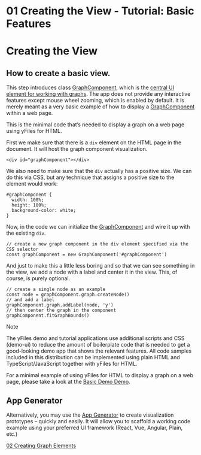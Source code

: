 <!--
 //////////////////////////////////////////////////////////////////////////////
 // @license
 // This file is part of yFiles for HTML 2.6.0.4.
 // Use is subject to license terms.
 //
 // Copyright (c) 2000-2024 by yWorks GmbH, Vor dem Kreuzberg 28,
 // 72070 Tuebingen, Germany. All rights reserved.
 //
 //////////////////////////////////////////////////////////////////////////////
-->
# 01 Creating the View - Tutorial: Basic Features

# Creating the View

## How to create a basic view.

This step introduces class [GraphComponent](https://docs.yworks.com/yfileshtml/#/api/GraphComponent), which is the [central UI element for working with graphs](https://docs.yworks.com/yfileshtml/#/dguide/getting_started-application#getting_started-application). The app does not provide any interactive features except mouse wheel zooming, which is enabled by default. It is merely meant as a very basic example of how to display a [GraphComponent](https://docs.yworks.com/yfileshtml/#/api/GraphComponent) within a web page.

This is the minimal code that’s needed to display a graph on a web page using yFiles for HTML.

First we make sure that there is a `div` element on the HTML page in the document. It will host the graph component visualization.

```
<div id="graphComponent"></div>
```

We also need to make sure that the `div` actually has a positive size. We can do this via CSS, but any technique that assigns a positive size to the element would work:

```
#graphComponent {
  width: 100%;
  height: 100%;
  background-color: white;
}
```

Now, in the code we can initialize the [GraphComponent](https://docs.yworks.com/yfileshtml/#/api/GraphComponent) and wire it up with the existing `div`.

```
// create a new graph component in the div element specified via the CSS selector
const graphComponent = new GraphComponent('#graphComponent')
```

And just to make this a little less boring and so that we can see something in the view, we add a node with a label and center it in the view. This, of course, is purely optional.

```
// create a single node as an example
const node = graphComponent.graph.createNode()
// and add a label
graphComponent.graph.addLabel(node, 'y')
// then center the graph in the component
graphComponent.fitGraphBounds()
```

Note

The yFiles demo and tutorial applications use additional scripts and CSS (demo-ui) to reduce the amount of boilerplate code that is needed to get a good-looking demo app that shows the relevant features. All code samples included in this distribution can be implemented using plain HTML and TypeScript/JavaScript together with yFiles for HTML.

For a minimal example of using yFiles for HTML to display a graph on a web page, please take a look at the [Basic Demo Demo](../../loading/basic-demo/).

## App Generator

Alternatively, you may use the [App Generator](https://www.yworks.com/products/app-generator) to create visualization prototypes – quickly and easily. It will allow you to scaffold a working code example using your preferred UI framework (React, Vue, Angular, Plain, etc.)

[02 Creating Graph Elements](../../tutorial-yfiles-basic-features/02-graph-element-creation/)
